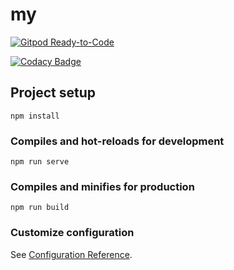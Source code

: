 # my

[![Gitpod Ready-to-Code](https://img.shields.io/badge/Gitpod-Ready--to--Code-blue?logo=gitpod)](https://gitpod.io/#https://github.com/Homital/Homital-App)

[![Codacy Badge](https://app.codacy.com/project/badge/Grade/ae8caf56011d4f2fa616e76527677c5f)](https://www.codacy.com/gh/Homital/Homital-App?utm_source=github.com&amp;utm_medium=referral&amp;utm_content=Homital/Homital-App&amp;utm_campaign=Badge_Grade)

## Project setup
```
npm install
```

### Compiles and hot-reloads for development
```
npm run serve
```

### Compiles and minifies for production
```
npm run build
```

### Customize configuration
See [Configuration Reference](https://cli.vuejs.org/config/).
